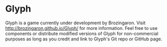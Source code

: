Glyph
=====

Glyph is a game currently under development by Brozingaron. Visit http://brozingaron.github.io/Glyph/ for more information. Feel free to use components or distribute modified versions of Glyph for non-commercial purposes as long as you credit and link to Glyph's Git repo or GitHub page.